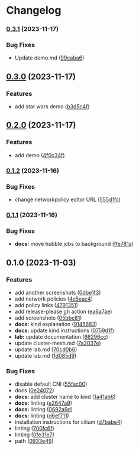 # Changelog

### [0.3.1](https://www.github.com/chornberger-c2c/isovalent-cilium-lab/compare/v0.3.0...v0.3.1) (2023-11-17)


### Bug Fixes

* Update demo.md ([99caba6](https://www.github.com/chornberger-c2c/isovalent-cilium-lab/commit/99caba61d3973926dd0f20dac7d6d124e083d7ba))

## [0.3.0](https://www.github.com/chornberger-c2c/isovalent-cilium-lab/compare/v0.2.0...v0.3.0) (2023-11-17)


### Features

* add star wars demo ([b3d5c4f](https://www.github.com/chornberger-c2c/isovalent-cilium-lab/commit/b3d5c4f624854a360dfe1c5125d56d2ccf60c822))

## [0.2.0](https://www.github.com/chornberger-c2c/isovalent-cilium-lab/compare/v0.1.2...v0.2.0) (2023-11-17)


### Features

* add demo ([4f0c34f](https://www.github.com/chornberger-c2c/isovalent-cilium-lab/commit/4f0c34f5e39e0aff50152702a306b7404557c8df))

### [0.1.2](https://www.github.com/chornberger-c2c/isovalent-cilium-lab/compare/v0.1.1...v0.1.2) (2023-11-16)


### Bug Fixes

* change networkpolicy editor URL ([555d1fc](https://www.github.com/chornberger-c2c/isovalent-cilium-lab/commit/555d1fc6d12ea6b81cd6e8a29ad799b72d984444))

### [0.1.1](https://www.github.com/chornberger-c2c/isovalent-cilium-lab/compare/v0.1.0...v0.1.1) (2023-11-16)


### Bug Fixes

* **docs:** move hubble jobs to background ([ffe781a](https://www.github.com/chornberger-c2c/isovalent-cilium-lab/commit/ffe781a932a2f764af9da8c33f6bb53dc6428c85))

## 0.1.0 (2023-11-03)


### Features

* add another screenshots ([0dbe1f3](https://www.github.com/chornberger-c2c/isovalent-cilium-lab/commit/0dbe1f3f0a5354f3f2e11535374c29eeecb74f8d))
* add network policies ([4e5eac4](https://www.github.com/chornberger-c2c/isovalent-cilium-lab/commit/4e5eac42848bc332944cdf3a2e1c364eb1c4862f))
* add policy links ([4791351](https://www.github.com/chornberger-c2c/isovalent-cilium-lab/commit/479135125e05de2224b5e4177709173ee14149b7))
* add release-please gh action ([ea6a7ae](https://www.github.com/chornberger-c2c/isovalent-cilium-lab/commit/ea6a7ae01231f7efc7e94f435a9c045cfec8a411))
* add screenshots ([05bbc81](https://www.github.com/chornberger-c2c/isovalent-cilium-lab/commit/05bbc8187da7283e3e1765eb87596e7334e9ecad))
* **docs:** kind explanation ([9145683](https://www.github.com/chornberger-c2c/isovalent-cilium-lab/commit/91456833af3b17d49fdf12dd75679d66d1258a72))
* **docs:** update kind instructions ([0759d1f](https://www.github.com/chornberger-c2c/isovalent-cilium-lab/commit/0759d1fed78fd975cc4077314fc7f4901f36e42d))
* **lab:** update documentation ([66296cc](https://www.github.com/chornberger-c2c/isovalent-cilium-lab/commit/66296ccdc6bfb71752923503b707cd86955ef452))
* update cluster-mesh.md ([7a3037e](https://www.github.com/chornberger-c2c/isovalent-cilium-lab/commit/7a3037ee304ce46daaf12c6db7bd214ced793c3a))
* update lab.md ([70cd0b6](https://www.github.com/chornberger-c2c/isovalent-cilium-lab/commit/70cd0b67c8f4a739371867fc2a3daaf79d9b9693))
* update lab.md ([1d085d9](https://www.github.com/chornberger-c2c/isovalent-cilium-lab/commit/1d085d96ad023e2cddba9e52d2be1069c6e37c3d))


### Bug Fixes

* disable default CNI ([55fac00](https://www.github.com/chornberger-c2c/isovalent-cilium-lab/commit/55fac00a942bb66c9958d5657231fbcc23d3125c))
* docs ([0e24072](https://www.github.com/chornberger-c2c/isovalent-cilium-lab/commit/0e24072a7c1bb06a15b4643230c4d8e29102b27d))
* **docs:** add cluster name to kind ([1a41ab6](https://www.github.com/chornberger-c2c/isovalent-cilium-lab/commit/1a41ab6a1ce34b9ccfb27cd6783ea6553f961cf5))
* **docs:** linting ([e2647a9](https://www.github.com/chornberger-c2c/isovalent-cilium-lab/commit/e2647a9b6def03c5d74b5eafd4f1e1e5f1e5f880))
* **docs:** linting ([0692a9d](https://www.github.com/chornberger-c2c/isovalent-cilium-lab/commit/0692a9d9561206016e5957b8b1f44976a6acd73e))
* **docs:** linting ([d6ef711](https://www.github.com/chornberger-c2c/isovalent-cilium-lab/commit/d6ef711822f288e84787c50c4031b2f496b0d809))
* installation instructions for cilium ([d7babe4](https://www.github.com/chornberger-c2c/isovalent-cilium-lab/commit/d7babe44c434a32f4a27a54b60f9af4c6174866c))
* linting ([700fc6f](https://www.github.com/chornberger-c2c/isovalent-cilium-lab/commit/700fc6fd04b9008cb1c5d5d33e5c04b2756a20f3))
* linting ([0fe31e7](https://www.github.com/chornberger-c2c/isovalent-cilium-lab/commit/0fe31e7e481f035b14bce21d1f39d1f7ff5832d2))
* path ([0933e49](https://www.github.com/chornberger-c2c/isovalent-cilium-lab/commit/0933e49cffd76eae766a6713b6988109c4edd60f))
